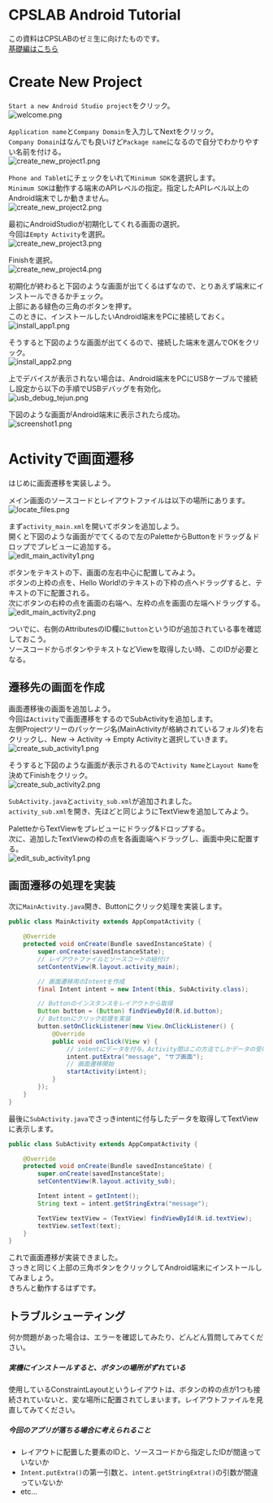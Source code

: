# CPSLAB Android Tutorial
この資料はCPSLABのゼミ生に向けたものです。  
[基礎編はこちら](./document.md)

# Create New Project
`Start a new Android Studio project`をクリック。  
![welcome.png](./image/welcome.png)

`Application name`と`Company Domain`を入力してNextをクリック。  
`Company Domain`はなんでも良いけど`Package name`になるので自分でわかりやすい名前を付ける。  
![create_new_project1.png](./image/create_new_project1.png)

`Phone and Tablet`にチェックをいれて`Minimum SDK`を選択します。  
`Minimum SDK`は動作する端末のAPIレベルの指定。指定したAPIレベル以上のAndroid端末でしか動きません。  
![create_new_project2.png](./image/create_new_project2.png)

最初にAndroidStudioが初期化してくれる画面の選択。  
今回は`Empty Activity`を選択。  
![create_new_project3.png](./image/create_new_project3.png)

Finishを選択。  
![create_new_project4.png](./image/create_new_project4.png)

初期化が終わると下図のような画面が出てくるはずなので、とりあえず端末にインストールできるかチェック。  
上部にある緑色の三角のボタンを押す。  
このときに、インストールしたいAndroid端末をPCに接続しておく。  
![install_app1.png](./image/install_app1.png)

そうすると下図のような画面が出てくるので、接続した端末を選んでOKをクリック。  
![install_app2.png](./image/install_app2.png)

上でデバイスが表示されない場合は、Android端末をPCにUSBケーブルで接続し設定から以下の手順でUSBデバッグを有効化。  
![usb_debug_tejun.png](./image/usb_debug_tejun.png)

下図のような画面がAndroid端末に表示されたら成功。  
![screenshot1.png](./image/screenshot1.png)

# Activityで画面遷移
はじめに画面遷移を実装しよう。  

メイン画面のソースコードとレイアウトファイルは以下の場所にあります。  
![locate_files.png](./image/locate_files.png)

まず`activity_main.xml`を開いてボタンを追加しよう。  
開くと下図のような画面がでてくるので左のPaletteからButtonをドラッグ＆ドロップでプレビューに追加する。  
![edit_main_activity1.png](./image/edit_main_activity1.png)

ボタンをテキストの下、画面の左右中心に配置してみよう。   
ボタンの上枠の点を、Hello World!のテキストの下枠の点へドラッグすると、テキストの下に配置される。   
次にボタンの右枠の点を画面の右端へ、左枠の点を画面の左端へドラッグする。  
![edit_main_activity2.png](./image/edit_main_activity2.png)

ついでに、右側のAttributesのID欄に`button`というIDが追加されている事を確認しておこう。  
ソースコードからボタンやテキストなどViewを取得したい時、このIDが必要となる。

## 遷移先の画面を作成

画面遷移後の画面を追加しよう。  
今回は`Activity`で画面遷移をするのでSubActivityを追加します。  
左側Projectツリーのパッケージ名(MainActivityが格納されているフォルダ)を右クリックし、New -> Activity -> Empty Activityと選択していきます。  
![create_sub_activity1.png](./image/create_sub_activity1.png)

そうすると下図のような画面が表示されるので`Activity Name`と`Layout Name`を決めてFinishをクリック。  
![create_sub_activity2.png](./image/create_sub_activity2.png)

`SubActivity.java`と`activity_sub.xml`が追加されました。  
`activity_sub.xml`を開き、先ほどと同じようにTextViewを追加してみよう。  

PaletteからTextViewをプレビューにドラッグ&ドロップする。  
次に、追加したTextViewの枠の点を各画面端へドラッグし、画面中央に配置する。  
![edit_sub_activity1.png](./image/edit_sub_activity1.png)

## 画面遷移の処理を実装

次に`MainActivity.java`開き、Buttonにクリック処理を実装します。  

```java
public class MainActivity extends AppCompatActivity {

    @Override
    protected void onCreate(Bundle savedInstanceState) {
        super.onCreate(savedInstanceState);
        // レイアウトファイルとソースコードの紐付け
        setContentView(R.layout.activity_main);

        // 画面遷移用のIntentを作成
        final Intent intent = new Intent(this, SubActivity.class);

        // Buttonのインスタンスをレイアウトから取得
        Button button = (Button) findViewById(R.id.button);
        // Buttonにクリック処理を実装
        button.setOnClickListener(new View.OnClickListener() {
            @Override
            public void onClick(View v) {
                // intentにデータを付与。Activity間はこの方法でしかデータの受け渡しが不可能
                intent.putExtra("message", "サブ画面");
                // 画面遷移開始
                startActivity(intent);
            }
        });
    }
}
```
最後に`SubActivity.java`でさっきintentに付与したデータを取得してTextViewに表示します。  

```java
public class SubActivity extends AppCompatActivity {

    @Override
    protected void onCreate(Bundle savedInstanceState) {
        super.onCreate(savedInstanceState);
        setContentView(R.layout.activity_sub);

        Intent intent = getIntent();
        String text = intent.getStringExtra("message");

        TextView textView = (TextView) findViewById(R.id.textView);
        textView.setText(text);
    }
}
```

これで画面遷移が実装できました。  
さっきと同じく上部の三角ボタンをクリックしてAndroid端末にインストールしてみましょう。  
きちんと動作するはずです。  

## トラブルシューティング
何か問題があった場合は、エラーを確認してみたり、どんどん質問してみてください。
##### 実機にインストールすると、ボタンの場所がずれている
使用しているConstraintLayoutというレイアウトは、ボタンの枠の点が1つも接続されていないと、変な場所に配置されてしまいます。レイアウトファイルを見直してみてください。

##### 今回のアプリが落ちる場合に考えられること
- レイアウトに配置した要素のIDと、ソースコードから指定したIDが間違っていないか
- `Intent.putExtra()`の第一引数と、`intent.getStringExtra()`の引数が間違っていないか
- etc...
